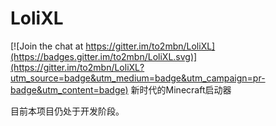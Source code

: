 # LoliXL

[![Join the chat at https://gitter.im/to2mbn/LoliXL](https://badges.gitter.im/to2mbn/LoliXL.svg)](https://gitter.im/to2mbn/LoliXL?utm_source=badge&utm_medium=badge&utm_campaign=pr-badge&utm_content=badge)
新时代的Minecraft启动器

目前本项目仍处于开发阶段。
